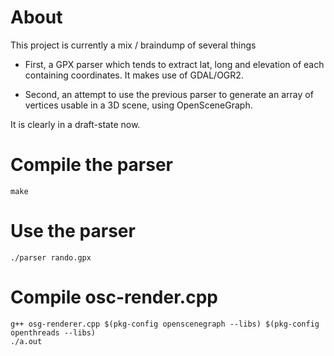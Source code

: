 About
======

This project is currently a mix / braindump of several things

* First, a GPX parser which tends to extract lat, long and elevation of each
  containing coordinates. It makes use of GDAL/OGR2.

* Second, an attempt to use the previous parser to generate an array of vertices
  usable in a 3D scene, using OpenSceneGraph.

It is clearly in a draft-state now.

Compile the parser
===================

```
make
```

Use the parser
===============

```
./parser rando.gpx
```

Compile osc-render.cpp
=======================


```
g++ osg-renderer.cpp $(pkg-config openscenegraph --libs) $(pkg-config openthreads --libs)
./a.out
```

